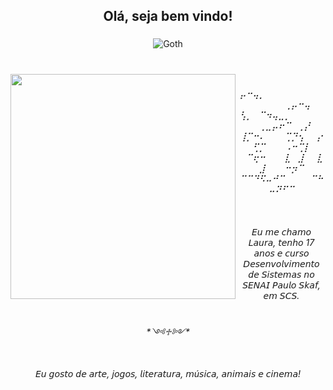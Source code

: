 <h2 align="center"> Olá, seja bem vindo! </h2>

###

<div align= "center">
  <img src= "https://media.tenor.com/nYOi7JVd9NQAAAAi/welkom-goth.gif" alt="Goth">
</div>

###

###

<br clear="both">
<img align="left" height="360" src="https://media1.giphy.com/media/v1.Y2lkPTc5MGI3NjExZGhuMGJ0dTQ2aHYxenZycHIzdTZta3IxajIwYWw5bGFmamJjdjhldiZlcD12MV9pbnRlcm5hbF9naWZfYnlfaWQmY3Q9cw/6bWVga5jeONxwuclWD/giphy.gif"  />

###

<h6 align="center">⡤⠒⢤⡀⠀⠀⠀⠀⠀⠀⠀⠀⠀⠀⠀⠀⠀⠀⢀⡤⠒⢤<br>⢣⡀⠀⠉⠲⢤⣀⡀⠀⠀⠀⠀⠀⠀⢀⣀⡤⠖⠉⠀⢀⡜<br>⢸⡉⠒⠄⠀⠀⠀⢉⡙⢢⠀⠀⡔⢋⡉⠀⠀⠀⠠⠒⢉⡇<br>⠀⠉⢖⠒⠀⠀⠀⣇⠀⣸⠀⠀⣇⠀⣸⠀⠀⠀⠒⡲⠉⠀<br>     ⠉⠉⠙⠫⠤⠚⠉⠀⠀⠀⠀⠉⠓⠤⠝⠋⠉<br><br><br><br>    𝘌𝘶 𝘮𝘦 𝘤𝘩𝘢𝘮𝘰 𝘓𝘢𝘶𝘳𝘢, 𝘵𝘦𝘯𝘩𝘰 17 𝘢𝘯𝘰𝘴 𝘦 𝘤𝘶𝘳𝘴𝘰 𝘋𝘦𝘴𝘦𝘯𝘷𝘰𝘭𝘷𝘪𝘮𝘦𝘯𝘵𝘰 𝘥𝘦 𝘚𝘪𝘴𝘵𝘦𝘮𝘢𝘴 𝘯𝘰 𝘚𝘌𝘕𝘈𝘐 𝘗𝘢𝘶𝘭𝘰 𝘚𝘬𝘢𝘧, 𝘦𝘮 𝘚𝘊𝘚.<br><br><br>                         *༺♱༻*<br><br><br>           𝘌𝘶 𝘨𝘰𝘴𝘵𝘰 𝘥𝘦 𝘢𝘳𝘵𝘦, 𝘫𝘰𝘨𝘰𝘴, 𝘭𝘪𝘵𝘦𝘳𝘢𝘵𝘶𝘳𝘢, 𝘮ú𝘴𝘪𝘤𝘢, 𝘢𝘯𝘪𝘮𝘢𝘪𝘴 𝘦 𝘤𝘪𝘯𝘦𝘮𝘢!</h6>

###

